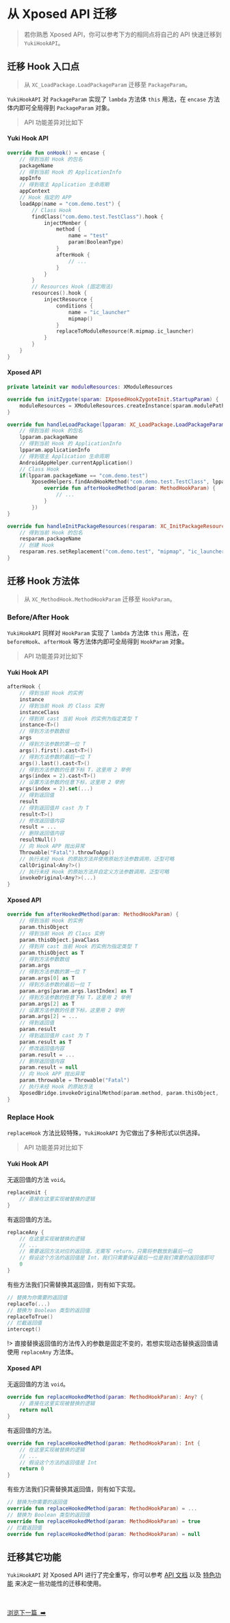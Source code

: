 # 从 Xposed API 迁移

> 若你熟悉 Xposed API，你可以参考下方的相同点将自己的 API 快速迁移到 `YukiHookAPI`。

## 迁移 Hook 入口点

> 从 `XC_LoadPackage.LoadPackageParam` 迁移至 `PackageParam`。

`YukiHookAPI` 对 `PackageParam` 实现了 `lambda` 方法体 `this` 用法，在 `encase` 方法体内即可全局得到 `PackageParam` 对象。

> API 功能差异对比如下

<!-- tabs:start -->

#### **Yuki Hook API**

```kotlin
override fun onHook() = encase {
    // 得到当前 Hook 的包名
    packageName
    // 得到当前 Hook 的 ApplicationInfo
    appInfo
    // 得到宿主 Application 生命周期
    appContext
    // Hook 指定的 APP
    loadApp(name = "com.demo.test") {
        // Class Hook
        findClass("com.demo.test.TestClass").hook {
            injectMember {
                method {
                    name = "test"
                    param(BooleanType)
                }
                afterHook {
                    // ...
                }
            }
        }
        // Resources Hook (固定用法)
        resources().hook {
            injectResource {
                conditions {
                    name = "ic_launcher"
                    mipmap()
                }
                replaceToModuleResource(R.mipmap.ic_launcher)
            }
        }
    }
}
```

#### **Xposed API**

```kotlin
private lateinit var moduleResources: XModuleResources

override fun initZygote(sparam: IXposedHookZygoteInit.StartupParam) {
    moduleResources = XModuleResources.createInstance(sparam.modulePath, null)
}

override fun handleLoadPackage(lpparam: XC_LoadPackage.LoadPackageParam) {
    // 得到当前 Hook 的包名
    lpparam.packageName
    // 得到当前 Hook 的 ApplicationInfo
    lpparam.applicationInfo
    // 得到宿主 Application 生命周期
    AndroidAppHelper.currentApplication()
    // Class Hook
    if(lpparam.packageName == "com.demo.test")
        XposedHelpers.findAndHookMethod("com.demo.test.TestClass", lpparam.classLoader, "test", Boolean::class.java, object : XC_MethodHook() {
            override fun afterHookedMethod(param: MethodHookParam) {
                // ...
            }
        })
}

override fun handleInitPackageResources(resparam: XC_InitPackageResources.InitPackageResourcesParam) {
    // 得到当前 Hook 的包名
    resparam.packageName
    // 创建 Hook
    resparam.res.setReplacement("com.demo.test", "mipmap", "ic_launcher", moduleResources.fwd(R.mipmap.ic_launcher))
}
```

<!-- tabs:end -->

## 迁移 Hook 方法体

> 从 `XC_MethodHook.MethodHookParam` 迁移至 `HookParam`。

### Before/After Hook

`YukiHookAPI` 同样对 `HookParam` 实现了 `lambda` 方法体 `this` 用法，在 `beforeHook`、`afterHook` 等方法体内即可全局得到 `HookParam` 对象。

> API 功能差异对比如下

<!-- tabs:start -->

#### **Yuki Hook API**

```kotlin
afterHook {
    // 得到当前 Hook 的实例
    instance
    // 得到当前 Hook 的 Class 实例
    instanceClass
    // 得到并 cast 当前 Hook 的实例为指定类型 T
    instance<T>()
    // 得到方法参数数组
    args
    // 得到方法参数的第一位 T
    args().first().cast<T>()
    // 得到方法参数的最后一位 T
    args().last().cast<T>()
    // 得到方法参数的任意下标 T，这里用 2 举例
    args(index = 2).cast<T>()
    // 设置方法参数的任意下标，这里用 2 举例
    args(index = 2).set(...)
    // 得到返回值
    result
    // 得到返回值并 cast 为 T
    result<T>()
    // 修改返回值内容
    result = ...
    // 删除返回值内容
    resultNull()
    // 向 Hook APP 抛出异常
    Throwable("Fatal").throwToApp()
    // 执行未经 Hook 的原始方法并使用原始方法参数调用，泛型可略
    callOriginal<Any?>()
    // 执行未经 Hook 的原始方法并自定义方法参数调用，泛型可略
    invokeOriginal<Any?>(...)
}
```

#### **Xposed API**

```kotlin
override fun afterHookedMethod(param: MethodHookParam) {
    // 得到当前 Hook 的实例
    param.thisObject
    // 得到当前 Hook 的 Class 实例
    param.thisObject.javaClass
    // 得到并 cast 当前 Hook 的实例为指定类型 T
    param.thisObject as T
    // 得到方法参数数组
    param.args
    // 得到方法参数的第一位 T
    param.args[0] as T
    // 得到方法参数的最后一位 T
    param.args[param.args.lastIndex] as T
    // 得到方法参数的任意下标 T，这里用 2 举例
    param.args[2] as T
    // 设置方法参数的任意下标，这里用 2 举例
    param.args[2] = ...
    // 得到返回值
    param.result
    // 得到返回值并 cast 为 T
    param.result as T
    // 修改返回值内容
    param.result = ...
    // 删除返回值内容
    param.result = null
    // 向 Hook APP 抛出异常
    param.throwable = Throwable("Fatal")
    // 执行未经 Hook 的原始方法
    XposedBridge.invokeOriginalMethod(param.method, param.thisObject, ...)
}
```

<!-- tabs:end -->

### Replace Hook

`replaceHook` 方法比较特殊，`YukiHookAPI` 为它做出了多种形式以供选择。

> API 功能差异对比如下

<!-- tabs:start -->

#### **Yuki Hook API**

无返回值的方法 `void`。

```kotlin
replaceUnit {
    // 直接在这里实现被替换的逻辑
}
```

有返回值的方法。

```kotlin
replaceAny {
    // 在这里实现被替换的逻辑
    // ...
    // 需要返回方法对应的返回值，无需写 return，只需将参数放到最后一位
    // 假设这个方法的返回值是 Int，我们只需要保证最后一位是我们需要的返回值即可
    0
}
```

有些方法我们只需替换其返回值，则有如下实现。

```kotlin
// 替换为你需要的返回值
replaceTo(...)
// 替换为 Boolean 类型的返回值
replaceToTrue()
// 拦截返回值
intercept()
```

!> 直接替换返回值的方法传入的参数是固定不变的，若想实现动态替换返回值请使用 `replaceAny` 方法体。

#### **Xposed API**

无返回值的方法 `void`。

```kotlin
override fun replaceHookedMethod(param: MethodHookParam): Any? {
    // 直接在这里实现被替换的逻辑
    return null
}
```

有返回值的方法。

```kotlin
override fun replaceHookedMethod(param: MethodHookParam): Int {
    // 在这里实现被替换的逻辑
    // ...
    // 假设这个方法的返回值是 Int
    return 0
}
```

有些方法我们只需替换其返回值，则有如下实现。

```kotlin
// 替换为你需要的返回值
override fun replaceHookedMethod(param: MethodHookParam) = ...
// 替换为 Boolean 类型的返回值
override fun replaceHookedMethod(param: MethodHookParam) = true
// 拦截返回值
override fun replaceHookedMethod(param: MethodHookParam) = null
```

<!-- tabs:end -->

## 迁移其它功能

`YukiHookAPI` 对 Xposed API 进行了完全重写，你可以参考 [API 文档](api/home) 以及 [特色功能](guide/special-feature) 来决定一些功能性的迁移和使用。

<br/><br/>
[浏览下一篇 &nbsp;➡️](config/api-example.md)